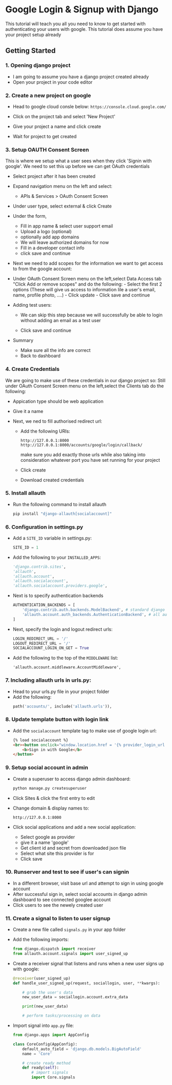 # Google Login & Signup with Django

This tutorial will teach you all you need to know to get started with authenticating your users with google. This tutorial does assume you have your project setup already

## Getting Started

### 1. Opening django project

- I am going to assume you have a django project created already
- Open your project in your code editor

### 2. Create a new project on google
- Head to google cloud consle below:
    ```https://console.cloud.google.com/```

- Click on the project tab and select 'New Project'

- Give your project a name and click create

- Wait for project to get created

### 3. Setup OAUTH Consent Screen

This is where we setup what a user sees when they click 'Signin with google'. We need to set this up before we can get OAuth credentials

- Select project after it has been created

- Expand navigation menu on the left and select:
    - APIs & Services > OAuth Consent Screen

- Under user type, select external & click Create

- Under the form, 
    - Fill in app name & select user support email
    - Upload a logo (optional)
    - optionally add app domains 
    - We will leave authorized domains for now
    - Fill in a developer contact info
    - click save and continue

- Next we need to add scopes for the information we want to get access to from the google account:
- Under OAuth Consent Screen menu on the left,select Data Access tab "Click Add or remove scopes" and do the following:
        - Select the first 2 options (These will give us access to information lile a user's email, name, profile photo, ....)
        - Click update
        - Click save and continue

- Adding test users:
    - We can skip this step because we will successfully be able to login without adding an email as a test user 

    - Click save and continue

- Summary
    - Make sure all the info are correct
    - Back to dashboard

### 4. Create Credentials
We are going to make use of these credentials in our django project so:
 Still under OAuth Consent Screen menu on the left,select the Clients tab do the following:
- Appication type should be web application

- Give it a name

- Next, we ned to fill authorised redirect url:
    - Add the following URIs:
      
        ```http://127.0.0.1:8000```
        ```http://127.0.0.1:8000/accounts/google/login/callback/```

        make sure you add exactly those urls while also taking into consideration whatever port you have set running for your project
        

    - Click create
    - Download created credentials

### 5. Install allauth

- Run the following command to install allauth
    ```bash
    pip install "django-allauth[socialaccount]"
    ```

### 6. Configuration in settings.py
- Add a ```SITE_ID``` variable in settings.py:
    ```python
    SITE_ID = 1
    ```
- Add the following to your ```INSTALLED_APPS```:
    ```python
    'django.contrib.sites',
    'allauth',
    'allauth.account',
    'allauth.socialaccount',
    'allauth.socialaccount.providers.google',
    ```

- Next is to specify authentication backends
    ```python
    AUTHENTICATION_BACKENDS = [
        'django.contrib.auth.backends.ModelBackend', # standard django backend
        'allauth.account.auth_backends.AuthenticationBackend', # all auth backend
    ]
    ```

- Next, specify the login and logout redirect urls:
     ```python
    LOGIN_REDIRECT_URL = '/'
    LOGOUT_REDIRECT_URL = '/'
    SOCIALACCOUNT_LOGIN_ON_GET = True
    ```

- Add the following to the top of the ```MIDDLEWARE``` list:
    ```
    'allauth.account.middleware.AccountMiddleware',
    ```

### 7. Including allauth urls in urls.py:

- Head to your urls.py file in your project folder
- Add the following:
    ```python
    path('accounts/', include('allauth.urls')),
    ```

### 8. Update template button with login link
- Add the ```socialaccount``` template tag to make use of google login url:
    ```html
    {% load socialaccount %}
    <br><button onclick="window.location.href = '{% provider_login_url 'google' %}' " type="button" class="login-with-google-btn" >
        <b>Sign in with Google</b>
    </button>
    ```

### 9. Setup social account in admin

- Create a superuser to access django admin dashboard:
    ```bash
    python manage.py createsuperuser
    ```

- Click Sites & click the first entry to edit

- Change domain & display names to:
    ```url
    http://127.0.0.1:8000
    ```

- Click social applications and add a new social application:
    - Select google as provider
    - give it a name 'google'
    - Get client id and secret from downloaded json file
    - Select what site this provider is for 
    - Click save

### 10. Runserver and test to see if user's can signin

- In a different browser, visit base url and attempt to sign in using google account
- After successful sign in, select social accounts in django admin dashboard to see connected googlee account
- Click users to see the newely created user

### 11. Create a signal to listen to user signup

- Create a new file called ```signals.py``` in your app folder
- Add the following imports:
    ```python
    from django.dispatch import receiver
    from allauth.account.signals import user_signed_up
    ```
- Create a receiver signal that listens and runs when a new user signs up with google:
    ```python
    @receiver(user_signed_up)
    def handle_user_signed_up(request, sociallogin, user, **kwargs):

        # grab the user's data
        new_user_data = sociallogin.account.extra_data

        print(new_user_data)

        # perform tasks/processing on data

    ```

- Import signal into ```app.py``` file:
    ```python
    from django.apps import AppConfig

    class CoreConfig(AppConfig):
        default_auto_field = 'django.db.models.BigAutoField'
        name = 'Core'

        # create ready method
        def ready(self):
            # import signals
            import Core.signals
    ```
